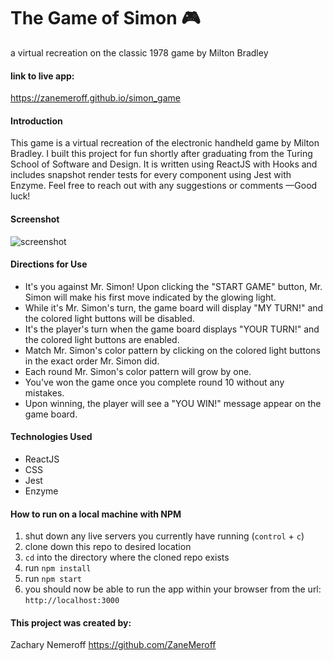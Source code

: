 # The Game of Simon 🎮
a virtual recreation on the classic 1978 game by Milton Bradley

#### link to live app:
https://zanemeroff.github.io/simon_game

#### Introduction
This game is a virtual recreation of the electronic handheld game by Milton Bradley. I built this project for fun shortly after graduating from the Turing School of Software and Design. It is written using ReactJS with Hooks and includes snapshot render tests for every component using Jest with Enzyme. Feel free to reach out with any suggestions or comments —Good luck!

#### Screenshot
![screenshot](https://user-images.githubusercontent.com/53405028/83286817-d42edd80-a19d-11ea-87e9-5f02c5549554.png)

#### Directions for Use
- It's you against Mr. Simon! Upon clicking the "START GAME" button, Mr. Simon will make his first move indicated by the glowing light.
- While it's Mr. Simon's turn, the game board will display "MY TURN!" and the colored light buttons will be disabled.
- It's the player's turn when the game board displays "YOUR TURN!" and the colored light buttons are enabled.
- Match Mr. Simon's color pattern by clicking on the colored light buttons in the exact order Mr. Simon did.
- Each round Mr. Simon's color pattern will grow by one.
- You've won the game once you complete round 10 without any mistakes.
- Upon winning, the player will see a "YOU WIN!" message appear on the game board.

#### Technologies Used
- ReactJS
- CSS
- Jest
- Enzyme

#### How to run on a local machine with NPM
1. shut down any live servers you currently have running (`control` + `c`)
2. clone down this repo to desired location
3. `cd` into the directory where the cloned repo exists
4. run `npm install`
5. run `npm start`
6. you should now be able to run the app within your browser from the url: `http://localhost:3000`

#### This project was created by:
Zachary Nemeroff https://github.com/ZaneMeroff
